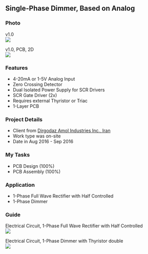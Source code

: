 ## Single-Phase Dimmer, Based on Analog

### Photo
v1.0  
![](https://s32.picofile.com/file/8477970526/v1_0.jpg)

v1.0, PCB, 2D  
![](https://s32.picofile.com/file/8477970534/v1_0_PCB_2D.png)

### Features
- 4-20mA or 1-5V Analog Input
- Zero Crossing Detector
- Dual Isolated Power Supply for SCR Drivers
- SCR Gate Driver (2x)
- Requires external Thyristor or Triac
- 1-Layer PCB

### Project Details
- Client from [Dirgodaz Amol Industries Inc., Iran](https://dirgodazamol.com/en/)
- Work type was on-site
- Date in Aug 2016 - Sep 2016

### My Tasks 
- PCB Design (100%)
- PCB Assembly (100%)

### Application
- 1-Phase Full Wave Rectifier with Half Controlled
- 1-Phase Dimmer

### Guide
Electrical Circuit, 1-Phase Full Wave Rectifier with Half Controlled  
![](https://s32.picofile.com/file/8477855518/C1.png)

Electrical Circuit, 1-Phase Dimmer with Thyristor double  
![](https://s32.picofile.com/file/8477855468/C2.png)
